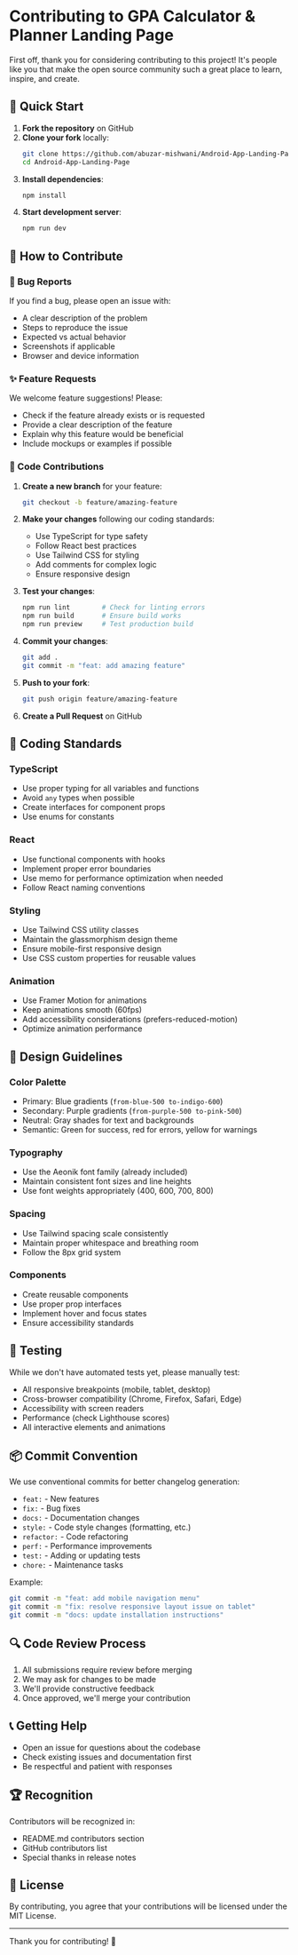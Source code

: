 # Contributing to GPA Calculator & Planner Landing Page

First off, thank you for considering contributing to this project! It's people like you that make the open source community such a great place to learn, inspire, and create.

## 🚀 Quick Start

1. **Fork the repository** on GitHub
2. **Clone your fork** locally:
   ```bash
   git clone https://github.com/abuzar-mishwani/Android-App-Landing-Page.git
   cd Android-App-Landing-Page
   ```
3. **Install dependencies**:
   ```bash
   npm install
   ```
4. **Start development server**:
   ```bash
   npm run dev
   ```

## 🎯 How to Contribute

### 🐛 Bug Reports

If you find a bug, please open an issue with:
- A clear description of the problem
- Steps to reproduce the issue
- Expected vs actual behavior
- Screenshots if applicable
- Browser and device information

### ✨ Feature Requests

We welcome feature suggestions! Please:
- Check if the feature already exists or is requested
- Provide a clear description of the feature
- Explain why this feature would be beneficial
- Include mockups or examples if possible

### 🔧 Code Contributions

1. **Create a new branch** for your feature:
   ```bash
   git checkout -b feature/amazing-feature
   ```

2. **Make your changes** following our coding standards:
   - Use TypeScript for type safety
   - Follow React best practices
   - Use Tailwind CSS for styling
   - Add comments for complex logic
   - Ensure responsive design

3. **Test your changes**:
   ```bash
   npm run lint        # Check for linting errors
   npm run build       # Ensure build works
   npm run preview     # Test production build
   ```

4. **Commit your changes**:
   ```bash
   git add .
   git commit -m "feat: add amazing feature"
   ```

5. **Push to your fork**:
   ```bash
   git push origin feature/amazing-feature
   ```

6. **Create a Pull Request** on GitHub

## 📝 Coding Standards

### TypeScript
- Use proper typing for all variables and functions
- Avoid `any` types when possible
- Create interfaces for component props
- Use enums for constants

### React
- Use functional components with hooks
- Implement proper error boundaries
- Use memo for performance optimization when needed
- Follow React naming conventions

### Styling
- Use Tailwind CSS utility classes
- Maintain the glassmorphism design theme
- Ensure mobile-first responsive design
- Use CSS custom properties for reusable values

### Animation
- Use Framer Motion for animations
- Keep animations smooth (60fps)
- Add accessibility considerations (prefers-reduced-motion)
- Optimize animation performance

## 🎨 Design Guidelines

### Color Palette
- Primary: Blue gradients (`from-blue-500 to-indigo-600`)
- Secondary: Purple gradients (`from-purple-500 to-pink-500`)
- Neutral: Gray shades for text and backgrounds
- Semantic: Green for success, red for errors, yellow for warnings

### Typography
- Use the Aeonik font family (already included)
- Maintain consistent font sizes and line heights
- Use font weights appropriately (400, 600, 700, 800)

### Spacing
- Use Tailwind spacing scale consistently
- Maintain proper whitespace and breathing room
- Follow the 8px grid system

### Components
- Create reusable components
- Use proper prop interfaces
- Implement hover and focus states
- Ensure accessibility standards

## 🧪 Testing

While we don't have automated tests yet, please manually test:
- All responsive breakpoints (mobile, tablet, desktop)
- Cross-browser compatibility (Chrome, Firefox, Safari, Edge)
- Accessibility with screen readers
- Performance (check Lighthouse scores)
- All interactive elements and animations

## 📦 Commit Convention

We use conventional commits for better changelog generation:

- `feat:` - New features
- `fix:` - Bug fixes
- `docs:` - Documentation changes
- `style:` - Code style changes (formatting, etc.)
- `refactor:` - Code refactoring
- `perf:` - Performance improvements
- `test:` - Adding or updating tests
- `chore:` - Maintenance tasks

Example:
```bash
git commit -m "feat: add mobile navigation menu"
git commit -m "fix: resolve responsive layout issue on tablet"
git commit -m "docs: update installation instructions"
```

## 🔍 Code Review Process

1. All submissions require review before merging
2. We may ask for changes to be made
3. We'll provide constructive feedback
4. Once approved, we'll merge your contribution

## 📞 Getting Help

- Open an issue for questions about the codebase
- Check existing issues and documentation first
- Be respectful and patient with responses

## 🏆 Recognition

Contributors will be recognized in:
- README.md contributors section
- GitHub contributors list
- Special thanks in release notes

## 📄 License

By contributing, you agree that your contributions will be licensed under the MIT License.

---

Thank you for contributing! 🎉
